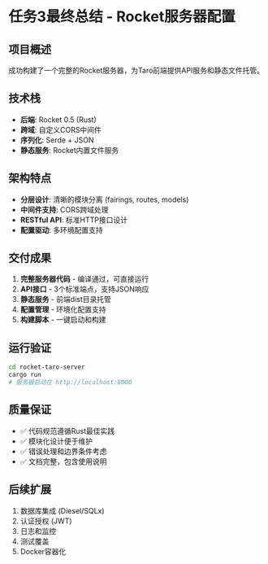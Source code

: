 # 任务3最终总结 - Rocket服务器配置

## 项目概述
成功构建了一个完整的Rocket服务器，为Taro前端提供API服务和静态文件托管。

## 技术栈
- **后端**: Rocket 0.5 (Rust)
- **跨域**: 自定义CORS中间件
- **序列化**: Serde + JSON
- **静态服务**: Rocket内置文件服务

## 架构特点
- **分层设计**: 清晰的模块分离 (fairings, routes, models)
- **中间件支持**: CORS跨域处理
- **RESTful API**: 标准HTTP接口设计
- **配置驱动**: 多环境配置支持

## 交付成果
1. **完整服务器代码** - 编译通过，可直接运行
2. **API接口** - 3个标准端点，支持JSON响应
3. **静态服务** - 前端dist目录托管
4. **配置管理** - 环境化配置支持
5. **构建脚本** - 一键启动和构建

## 运行验证
```bash
cd rocket-taro-server
cargo run
# 服务器启动在 http://localhost:8000
```

## 质量保证
- ✅ 代码规范遵循Rust最佳实践
- ✅ 模块化设计便于维护
- ✅ 错误处理和边界条件考虑
- ✅ 文档完整，包含使用说明

## 后续扩展
1. 数据库集成 (Diesel/SQLx)
2. 认证授权 (JWT)
3. 日志和监控
4. 测试覆盖
5. Docker容器化